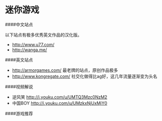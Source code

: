 迷你游戏
==========

####中文站点

以下站点有极多优秀英文作品的汉化版。

* http://www.u77.com/
* http://wanga.me/

####英文站点

* http://armorgames.com/ 最老牌的站点，原创作品极多
* http://www.kongregate.com/ 社交化做得比ag好，这几年流量逐渐变为头名

####视频解说

* 逆风笑 http://i.youku.com/u/UMTQ3Mzc0NzM2
* 中国BOY http://i.youku.com/u/UMzkxNjUxMjY0

####游戏推荐
